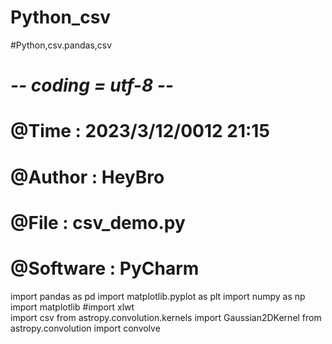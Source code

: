 # Python_csv
#Python,csv.pandas,csv
# -*- coding = utf-8 -*-
# @Time :  2023/3/12/0012 21:15
# @Author : HeyBro
# @File : csv_demo.py
# @Software : PyCharm


import pandas as pd
import matplotlib.pyplot as plt
import numpy as np
import matplotlib
#import xlwt                                
import csv
from astropy.convolution.kernels import Gaussian2DKernel
from astropy.convolution import convolve
